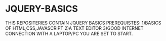 # JQUERY-BASICS
THIS REPOSITERIES CONTAIN JQUERY BASICS
PREREQUISTES:
1)BASICS OF HTML,CSS,JAVASCRIPT
2)A TEXT EDITOR
3)GOOD INTERNET CONNECTION WITH A LAPTOP/PC
YOU ARE SET TO START.

